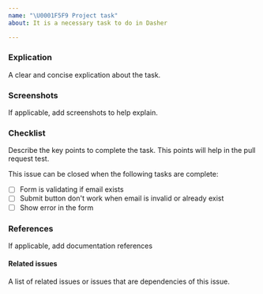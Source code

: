```yaml
---
name: "\U0001F5F9 Project task"
about: It is a necessary task to do in Dasher

---
```


### Explication
 A clear and concise explication about the task.

### Screenshots
 If applicable, add screenshots to help explain.

### Checklist
 Describe the key points to complete the task. This points will help in the pull request test.

 This issue can be closed when the following tasks are complete:
 
 - [ ] Form is validating if email exists
 - [ ] Submit button don't work when email is invalid or already exist
 - [ ] Show error in the form 
 
### References
 If applicable, add documentation references
 
#### Related issues
 A list of related issues or issues that are dependencies of this issue.
